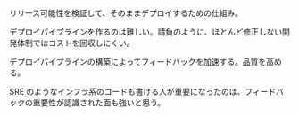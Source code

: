 リリース可能性を検証して、そのままデプロイするための仕組み。

デプロイパイプラインを作るのは難しい。請負のように、ほとんど修正しない開発体制ではコストを回収しにくい。

デプロイパイプラインの構築によってフィードバックを加速する。品質を高める。

SRE のようなインフラ系のコードも書ける人が重要になったのは、フィードバックの重要性が認識された面も強いと思う。
